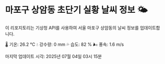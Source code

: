 
# 마포구 상암동 초단기 실황 날씨 정보 🌤️

이 리포지토리는 기상청 API를 사용하여 서울 마포구 상암동의 날씨 정보를 업데이트합니다. 

🌡️ 기온: 26.2 ℃
💧 강수량: 0 mm
💦 습도: 82 %
🌬️ 풍속: 1.6 m/s

마지막 업데이트 시각: 2025년 07월 04일 03시 15분    
